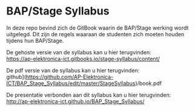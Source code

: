 # BAP/Stage Syllabus
In deze repo bevind zich de GitBook waarin de BAP/Stage werking wordt
uitgelegd. Dit zijn de regels waaraan de studenten zich moeten houden tijdens
hun BAP/Stage.

De gehoste versie van de syllabus kan u hier terugvinden:  
https://ap-elektronica-ict.gitbooks.io/stage-syllabus/content/

De pdf versie van de syllabus kan u hier terugvinden:  
github](https://github.com/AP-Elektronica-ICT/BAP_Stage_Syllabus/edit/master/StageSyllabus)/book.pdf

De presentatie verbonden aan dit syllabus kan u hier terugvinden:  
http://ap-elektronica-ict.github.io/BAP_Stage_Syllabus/
